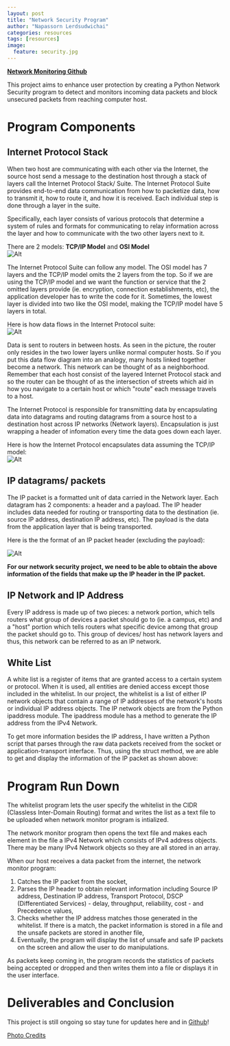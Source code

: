 ```yaml
---
layout: post
title: "Network Security Program"
author: "Napassorn Lerdsudwichai"
categories: resources
tags: [resources]
image:
  feature: security.jpg
---
```


[**Network Monitoring Github**](https://github.com/napassornl/Network-Security)

This project aims to enhance user protection by creating a Python Network Security program to detect and monitors incoming data packets and block unsecured packets from reaching computer host.

# Program Components

## Internet Protocol Stack
When two host are communicating with each other via the Internet, the source host send a message to the destination host through a stack of layers call the Internet Protocol Stack/ Suite. The Internet Protocol Suite provides end-to-end data communication from how to packetize data, how to transmit it, how to route it, and how it is received. Each individual step is done through a layer in the suite.

Specifically, each layer consists of various protocols that determine a system of rules and formats for communicating to relay information across the layer and how to communicate with the two other layers next to it.   

There are 2 models: **TCP/IP Model** and **OSI Model**  
![Alt](http://www.just2good.co.uk/images/gif/tcpipstack.gif)

The Internet Protocol Suite can follow any model. The OSI model has 7 layers and the TCP/IP model omits the 2 layers from the top. So if we are using the TCP/IP model and we want the function or service that the 2 omitted layers provide (ie. encryption, connection establishments, etc), the application developer has to write the code for it. Sometimes, the lowest layer is divided into two like the OSI model, making the TCP/IP model have 5 layers in total.    

Here is how data flows in the Internet Protocol suite:  
![Alt](https://upload.wikimedia.org/wikipedia/commons/b/b2/Data_Flow_of_the_Internet_Protocol_Suite.PNG)

Data is sent to routers in between hosts. As seen in the picture, the router only resides in the two lower layers unlike normal computer hosts. So if you put this data flow diagram into an analogy, many hosts linked together become a network. This network can be thought of as a neighborhood. Remember that each host consist of the layered Internet Protocol stack and so the router can be thought of as the intersection of streets which aid in how you navigate to a certain host or which "route" each message travels to a host.  

The Internet Protocol is responsible for transmitting data by encapsulating data into datagrams and routing datagrams from a source host to a destination host across IP networks (Network layers). Encapsulation is just wrapping a header of infomation every time the data goes down each layer.  

Here is how the Internet Protocol encapsulates data assuming the TCP/IP model:  
![Alt](https://upload.wikimedia.org/wikipedia/commons/3/3b/UDP_encapsulation.svg)

## IP datagrams/ packets
The IP packet is a formatted unit of data carried in the Network layer. Each datagram has 2 components: a header and a payload. The IP header includes data needed for routing or transporting data to the destination (ie. source IP address, destination IP address, etc). The payload is the data from the application layer that is being transported.  

Here is the the format of an IP packet header (excluding the payload):  

![Alt](https://networklessons.com/wp-content/uploads/2015/07/ip-packet-header-fields.png)

**For our network security project, we need to be able to obtain the above information of the fields that make up the IP header in the IP packet.**

## IP Network and IP Address
Every IP address is made up of two pieces: a network portion, which tells routers what group of devices a packet should go to (ie. a campus, etc) and a "host" portion which tells routers what specific device among that group the packet should go to. This group of devices/ host has network layers and thus, this network can be referred to as an IP network.    

## White List
A white list is a register of items that are granted access to a certain system or protocol. When it is used, all entities are denied access except those included in the whitelist. In our project, the whitelist is a list of either IP network objects that contain a range of IP addresses of the network's hosts or individual IP address objects. The IP network objects are from the Python ipaddress module. The ipaddress module has a method to generate the IP address from the IPv4 Network.   

To get more information besides the IP address, I have written a Python script that parses through the raw data packets received from the socket or application-transport interface. Thus, using the struct method, we are able to get and display the information of the IP packet as shown above: 

# Program Run Down
The whitelist program lets the user specify the whitelist in the CIDR (Classless Inter-Domain Routing) format and writes the list as a text file to be uploaded when network monitor program is intialized.    

The network monitor program then opens the text file and makes each element in the file a IPv4 Network which consists of IPv4 address objects. There may be many IPv4 Network objects so they are all stored in an array.  

When our host receives a data packet from the internet, the network monitor program:   
1) Catches the IP packet from the socket,  
2) Parses the IP header to obtain relevant information including Source IP address, Destination IP address, Transport Protocol, DSCP (Differentiated Services) - delay, throughput, reliability, cost - and Precedence values,  
3) Checks whether the IP address matches those generated in the whitelist. If there is a match, the packet information is stored in a file and the unsafe packets are stored in another file,
4) Eventually, the program will display the list of unsafe and safe IP packets on the screen and allow the user to do manipulations.    

As packets keep coming in, the program records the statistics of packets being accepted or dropped and then writes them into a file or displays it in the user interface.

# Deliverables and Conclusion

This project is still ongoing so stay tune for updates here and in [Github](https://github.com/napassornl/Network-Security)!


[Photo Credits](https://blog.equinix.com/blog/2017/08/24/how-to-create-a-security-inspection-zone-at-the-digital-edge/)
